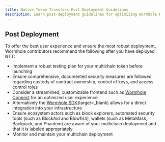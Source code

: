 ```yaml
---
title: Native Token Transfers Post Deployment Guidelines
description: Learn post-deployment guidelines for optimizing Wormhole NTT, which include testing, security, frontend integration, ecosystem coordination, and monitoring.
---
```


## Post Deployment

To offer the best user experience and ensure the most robust deployment, Wormhole contributors recommend the following after you have deployed NTT:

- Implement a robust testing plan for your multichain token before launching
- Ensure comprehensive, documented security measures are followed regarding custody of contract ownership, control of keys, and access control roles
- Consider a streamlined, customizable frontend such as [Wormhole Connect](https://docs.wormhole.com/wormhole/wormhole-connect/overview) for an optimized user experience
- Alternatively the [Wormhole SDK](https://docs.wormhole.com/wormhole/reference/sdk-docs){target=\_blank} allows for a direct integration into your infrastructure
- Ensure ecosystem actors such as block explorers, automated security tools (such as BlockAid and Blowfish), wallets (such as MetaMask, Backpack, and Phantom) are aware of your multichain deployment and that it is labeled appropriately
- Monitor and maintain your multichain deployment